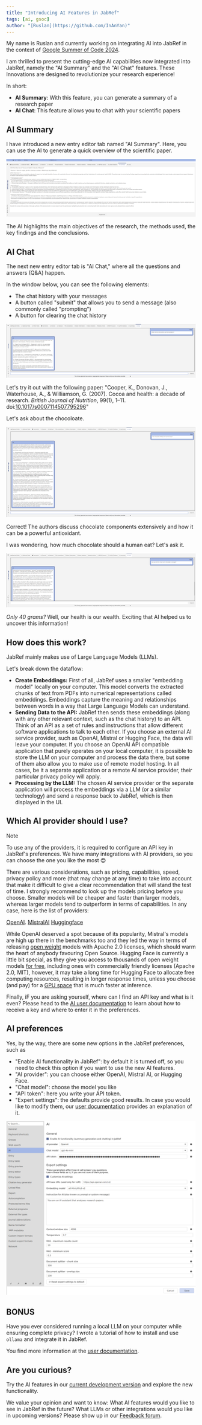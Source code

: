 ```yaml
---
title: "Introducing AI Features in JabRef"
tags: [ai, gsoc]
author: "[Ruslan](https://github.com/InAnYan)"
---
```


My name is Ruslan and currently working on integrating AI into JabRef in the context of [Google Summer of Code 2024](https://summerofcode.withgoogle.com/).

﻿I am thrilled to present the cutting-edge AI capabilities now integrated into JabRef, namely the "AI Summary" and the "AI Chat" features. These Innovations are designed to revolutionize your research experience!

In short:

- **AI Summary**: With this feature, you can generate a summary of a research paper
- **AI Chat**: This feature allows you to chat with your scientific papers

## AI Summary

I have introduced a new entry editor tab named "AI Summary". Here, you can use the AI to generate a quick overview of the scientific paper.

![AI summary tab screenshot](../img/AiSummary.png)

The AI highlights the main objectives of the research, the methods used, the key findings and the conclusions.

## AI Chat

The next new entry editor tab is "AI Chat," where all the questions and answers (Q&A) happen.

In the window below, you can see the following elements:

- The chat history with your messages
- A button called "submit" that allows you to send a message (also commonly called "prompting")
- A button for clearing the chat history

![AI chat tab screenshot](../img/AiChat.png)


Let's try it out with the following paper: "Cooper, K., Donovan, J., Waterhouse, A., & Williamson, G. (2007). Cocoa and health: a decade of research. *British Journal of Nutrition*, 99(1), 1–11. doi:[10.1017/s0007114507795296](https://doi.org/10.1017/s0007114507795296)"

Let's ask about the chocoloate.

![AI first question and answer](../img/AiQuestion1.png)

Correct! The authors discuss chocolate components extensively and how it can be a powerful antioxidant.

I was wondering, how much chocolate should a human eat? Let's ask it.

![AI second question and answer](../img/AiQuestion2.png)

*Only 40 grams?* Well, our health is our wealth. Exciting that AI helped us to uncover this information!

## How does this work?

JabRef mainly makes use of Large Language Models (LLMs).

Let's break down the dataflow:

* **Create Embeddings:** First of all, JabRef uses a smaller "embedding model" locally on your computer. This model converts the extracted chunks of text from PDFs into numerical representations called embeddings. Embeddings capture the meaning and relationships between words in a way that Large Language Models can understand.
* **Sending Data to the API:**  JabRef then sends these embeddings (along with any other relevant context, such as the chat history) to an API. Think of an API as a set of rules and instructions that allow different software applications to talk to each other. If you choose an external AI service provider, such as OpenAI, Mistral or Hugging Face, the data will leave your computer. If you choose an OpenAI API compatible application that purely operates on your local computer, it is possible to store the LLM on your computer and process the data there, but some of them also allow you to make use of remote model hosting. In all cases, be it a separate application or a remote AI service provider, their particular privacy policy will apply.
* **Processing by the LLM:** The chosen AI service provider or the separate application will process the embeddings via a LLM (or a similar technology) and send a response back to JabRef, which is then displayed in the UI.

## Which AI provider should I use?

> [!Note]
> To use any of the providers, it is required to configure an API key in JabRef's preferences.
We have many integrations with AI providers, so you can choose the one you like the most 😊 

There are various considerations, such as pricing, capabilities, speed, privacy policy and more (that may change at any time) to take into account that make it difficult to give a clear recommendation that will stand the test of time. I strongly recommend to look up the models pricing before you choose. Smaller models will be cheaper and faster than larger models, whereas larger models tend to outperform in terms of capabilities. In any case, here is the list of providers:

[OpenAI](https://platform.openai.com/docs/models).
[MistralAI](https://docs.mistral.ai/getting-started/models/)
[Huggingface](https://huggingface.co/models?pipeline_tag=text-generation&sort=trending)


While OpenAI deserved a spot because of its popularity, Mistral's models are high up there in the benchmarks too and they led the way in terms of releasing [open weight](https://github.com/Open-Weights/Definition) models with Apache 2.0 licenses, which should warm the heart of anybody favouring Open Source. Hugging Face is currently a little bit special, as they give you access to thousands of open weight models [for free](https://huggingface.co/docs/api-inference/index), including ones with commercially friendly licenses (Apache 2.0, MIT), however, it may take a long time for Hugging Face to allocate free computing resources, resulting in longer response times, unless you choose (and pay) for a [GPU space](https://huggingface.co/docs/hub/spaces-gpus) that is much faster at inference.

Finally, iF you are asking yourself, where can I find an API key and what is it even? Please head to the [AI user documentation](https://docs.jabref.org/ai/ai-providers-and-api-keys) to learn about how to receive a key and where to enter it in the preferences.

## AI preferences

Yes, by the way, there are some new options in the JabRef preferences, such as

- "Enable AI functionality in JabRef": by default it is turned off, so you need to check this option if you want to use the new AI features.
- "AI provider": you can choose either OpenAI, Mistral AI, or Hugging Face.
- "Chat model": choose the model you like
- "API token": here you write your API token.
- "Expert settings": the defaults provide good results. In case you would like to modify them, our [user documentation](https://docs.jabref.org/ai) provides an explanation of it.

![AI preferences](../img/AiPreferences.png)

## BONUS

Have you ever considered running a local LLM on your computer while ensuring complete privacy?
I wrote a tutorial of how to install and use `ollama` and integrate it in JabRef.

You find more information at the [user documentation](https://docs.jabref.org/ai/local-llm).

## Are you curious?

Try the AI features in our [current development version](https://builds.jabref.org/main/) and explore the new functionality.

We value your opinion and want to know: What AI features would you like to see in JabRef in the future? What LLMs or other integrations would you like in upcoming versions?
Please show up in our [Feedback forum](https://discourse.jabref.org/c/feedback/3).
